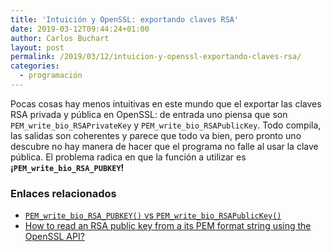 ```yaml
---
title: 'Intuición y OpenSSL: exportando claves RSA'
date: 2019-03-12T09:44:24+01:00
author: Carlos Buchart
layout: post
permalink: /2019/03/12/intuicion-y-openssl-exportando-claves-rsa/
categories:
  - programación
---
```

Pocas cosas hay menos intuitivas en este mundo que el exportar las claves RSA privada y pública en OpenSSL: de entrada uno piensa que son `PEM_write_bio_RSAPrivateKey` y `PEM_write_bio_RSAPublicKey`. Todo compila, las salidas son coherentes y parece que todo va bien, pero pronto uno descubre no hay manera de hacer que el programa no falle al usar la clave pública. El problema radica en que la función a utilizar es <strong>¡`PEM_write_bio_RSA_PUBKEY`!</strong>

### Enlaces relacionados
- [`PEM_write_bio_RSA_PUBKEY()` vs `PEM_write_bio_RSAPublicKey()`](https://dmiyakawa.blogspot.com/2013/03/pemwritebiorsapubkey-vs.html)
- [How to read an RSA public key from a its PEM format string using the OpenSSL API?](https://stackoverflow.com/a/42484452/1485885)
